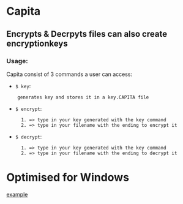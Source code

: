 # Capita
## Encrypts & Decrpyts files can also create encryptionkeys
### Usage:
Capita consist of 3 commands a user can access:
  - `$ key`:
  ```
      generates key and stores it in a key.CAPITA file
  ```
  - `$ encrypt`:
    ```
      1. => type in your key generated with the key command
      2. => type in your filename with the ending to encrypt it
    ```
  - `$ decrypt`:
    ```
      1. => type in your key generated with the key command
      2. => type in your filename with the ending to decrypt it
    ```
# Optimised for Windows

[example]()
